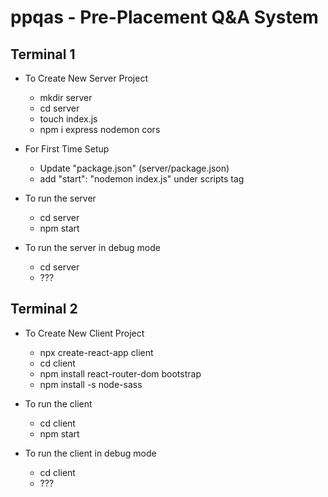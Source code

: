 # ppqas - Pre-Placement Q&A System

Terminal 1
---------
* To Create New Server Project 
  - mkdir server
  - cd server
  - touch index.js
  - npm i express nodemon cors

* For First Time Setup 
  - Update "package.json" (server/package.json)
  - add "start": "nodemon index.js" under scripts tag

* To run the server
  - cd server
  - npm start

* To run the server in debug mode
  - cd server
  - ???

Terminal 2
---------
* To Create New Client Project
  - npx create-react-app client
  - cd client
  - npm install react-router-dom bootstrap
  - npm install -s node-sass

* To run the client
  - cd client
  - npm start

* To run the client in debug mode
  - cd client
  - ???
